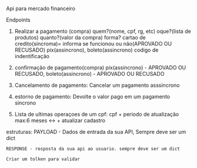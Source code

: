 Api para mercado financeiro

Endpoints

1) Realizar a pagamento (compra)
    quem?(nome, cpf, rg, etc)
    oque?(lista de produtos)
    quanto?(valor da compra)
    forma?
        cartao de credito(sincroma)=  informa se funcionou ou não(APROVADO OU RECUSADO)
        pix(assincrono), 
        boleto(assincrono)
    codigo de indentificação

2) confirmação de pagamento(compra)
        pix(assincrono) - APROVADO OU RECUSADO, 
        boleto(assincrono) - APROVADO OU RECUSADO

3) Cancelamento de pagamento:
 Cancelar um pagamento asssincrono


4) estorno de pagamento:
    Devolte o valor pago em um pagamento sincrono


5) Lista de ultimas operaçoes de um cpf:
    cpf + periodo de atualização
    max:6 meses <-> + atualizar cadastro


estruturas:
    PAYLOAD - Dados de entrada da sua API, Sempre deve ser um dict

    RESPONSE - resposta da sua api ao usuario. sempre deve ser um dict

    Criar um tolken para validar
